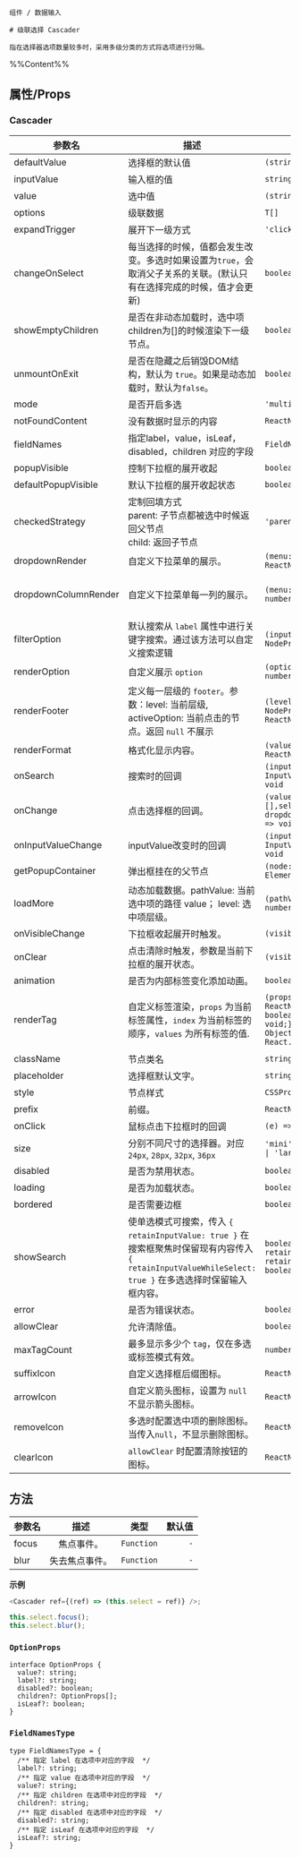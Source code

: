 `````
组件 / 数据输入

# 级联选择 Cascader

指在选择器选项数量较多时，采用多级分类的方式将选项进行分隔。
`````

%%Content%%

## 属性/Props

### Cascader

|参数名|描述|类型|默认值|版本|
|---|---|---|---|---|
|defaultValue|选择框的默认值|`(string \| string[])[]`|`-`|-|
|inputValue|输入框的值|`string`|`-`|2.34.0|
|value|选中值|`(string \| string[])[]`|`-`|-|
|options|级联数据|`T[]`|`[]`|-|
|expandTrigger|展开下一级方式|`'click' \| 'hover'`|`click`|-|
|changeOnSelect|每当选择的时候，值都会发生改变。多选时如果设置为`true`，会取消父子关系的关联。(默认只有在选择完成的时候，值才会更新)|`boolean`|`-`|-|
|showEmptyChildren|是否在非动态加载时，选中项children为[]的时候渲染下一级节点。|`boolean`|`-`|-|
|unmountOnExit|是否在隐藏之后销毁DOM结构，默认为 `true`。如果是动态加载时，默认为`false`。|`boolean`|`-`|-|
|mode|是否开启多选|`'multiple'`|`-`|-|
|notFoundContent|没有数据时显示的内容|`ReactNode`|`-`|-|
|fieldNames|指定label，value，isLeaf，disabled，children 对应的字段|`FieldNamesType`|`DefaultFieldNames`|-|
|popupVisible|控制下拉框的展开收起|`boolean`|`-`|-|
|defaultPopupVisible|默认下拉框的展开收起状态|`boolean`|`-`|-|
|checkedStrategy|定制回填方式 <br/> parent: 子节点都被选中时候返回父节点 <br/> child: 返回子节点|`'parent' \| 'child'`|`child`|2.31.0|
|dropdownRender|自定义下拉菜单的展示。|`(menu: ReactNode) => ReactNode`|`-`|2.15.0|
|dropdownColumnRender|自定义下拉菜单每一列的展示。|`(menu: ReactNode, level: number) => ReactNode`|`-`|2.15.0, `level` in 2.17.0|
|filterOption|默认搜索从 `label` 属性中进行关键字搜索。通过该方法可以自定义搜索逻辑|`(inputValue: string, option: NodeProps<T>) => boolean`|`-`|-|
|renderOption|自定义展示 `option`|`(option: NodeProps<T>, level: number) => ReactNode`|`-`|-|
|renderFooter|定义每一层级的 `footer`。参数：level: 当前层级, activeOption: 当前点击的节点。返回 `null` 不展示|`(level: number, activeOption: NodeProps<T> \| null) => ReactNode`|`-`|-|
|renderFormat|格式化显示内容。|`(valueShow: any[]) => ReactNode`|`-`|-|
|onSearch|搜索时的回调|`(inputValue: string, reason: InputValueChangeReason) => void`|`-`|2.20.0|
|onChange|点击选择框的回调。|`(value: (string \| string[])[],selectedOptions,extra: { dropdownVisible?: boolean }) => void`|`-`|-|
|onInputValueChange|inputValue改变时的回调|`(inputValue: string, reason: InputValueChangeReason) => void`|`-`|2.34.0|
|getPopupContainer|弹出框挂在的父节点|`(node: HTMLElement) => Element`|`-`|-|
|loadMore|动态加载数据。pathValue: 当前选中项的路径 value； level: 选中项层级。|`(pathValue: string[], level: number) => Promise<T[]>`|`-`|-|
|onVisibleChange|下拉框收起展开时触发。|`(visible: boolean) => void`|`-`|-|
|onClear|点击清除时触发，参数是当前下拉框的展开状态。|`(visible: boolean) => void`|`-`|-|
|animation|是否为内部标签变化添加动画。|`boolean`|`true`|2.15.0|
|renderTag|自定义标签渲染，`props` 为当前标签属性，`index` 为当前标签的顺序，`values` 为所有标签的值.|`(props: {value: any;label: ReactNode;closable: boolean;onClose: (event) => void;},index: number,values: ObjectValueType[]) => React.ReactNode`|`-`|index、values added in 2.15.0|
|className|节点类名|`string \| string[]`|`-`|-|
|placeholder|选择框默认文字。|`string`|`-`|-|
|style|节点样式|`CSSProperties`|`-`|-|
|prefix|前缀。|`ReactNode`|`-`|2.11.0|
|onClick|鼠标点击下拉框时的回调|`(e) => void`|`-`|-|
|size|分别不同尺寸的选择器。对应 `24px`, `28px`, `32px`, `36px`|`'mini' \| 'small' \| 'default' \| 'large'`|`-`|-|
|disabled|是否为禁用状态。|`boolean`|`-`|-|
|loading|是否为加载状态。|`boolean`|`-`|-|
|bordered|是否需要边框|`boolean`|`true`|-|
|showSearch|使单选模式可搜索，传入 `{ retainInputValue: true }` 在搜索框聚焦时保留现有内容传入 `{ retainInputValueWhileSelect: true }` 在多选选择时保留输入框内容。|`boolean \| { retainInputValue?: boolean; retainInputValueWhileSelect?: boolean }`|`-`|-|
|error|是否为错误状态。|`boolean`|`-`|-|
|allowClear|允许清除值。|`boolean`|`-`|-|
|maxTagCount|最多显示多少个 `tag`，仅在多选或标签模式有效。|`number`|`-`|-|
|suffixIcon|自定义选择框后缀图标。|`ReactNode`|`-`|-|
|arrowIcon|自定义箭头图标，设置为 `null` 不显示箭头图标。|`ReactNode \| null`|`-`|-|
|removeIcon|多选时配置选中项的删除图标。当传入`null`，不显示删除图标。|`ReactNode \| null`|`-`|-|
|clearIcon|`allowClear` 时配置清除按钮的图标。|`ReactNode`|`-`|2.26.0|


## 方法

| 参数名 |     描述     |    类型    | 默认值 |
| ------ | :----------: | :--------: | -----: |
| focus  |   焦点事件。   | `Function` |    `-` |
| blur   | 失去焦点事件。 | `Function` |    `-` |

**示例**

```js
<Cascader ref={(ref) => (this.select = ref)} />;

this.select.focus();
this.select.blur();
```

### `OptionProps`

```
interface OptionProps {
  value?: string;
  label?: string;
  disabled?: boolean;
  children?: OptionProps[];
  isLeaf?: boolean;
}
```

### `FieldNamesType`

```
type FieldNamesType = {
  /** 指定 label 在选项中对应的字段  */
  label?: string;
  /** 指定 value 在选项中对应的字段  */
  value?: string;
  /** 指定 children 在选项中对应的字段  */
  children?: string;
  /** 指定 disabled 在选项中对应的字段  */
  disabled?: string;
  /** 指定 isLeaf 在选项中对应的字段  */
  isLeaf?: string;
}
```
